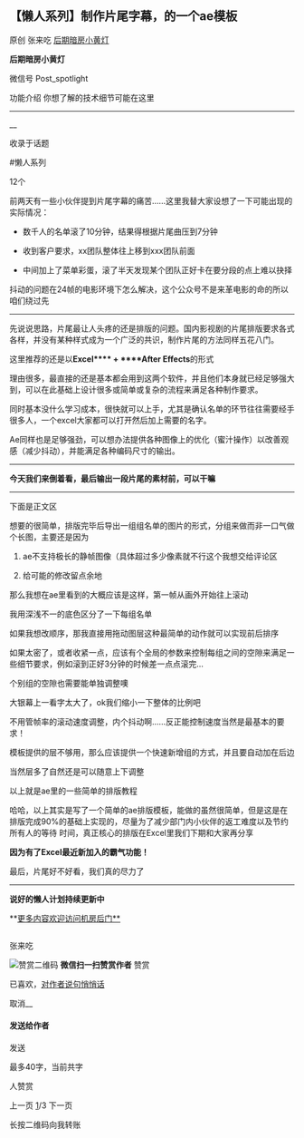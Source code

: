 ##  【懒人系列】制作片尾字幕，的一个ae模板

原创 张来吃 [ 后期暗房小黄灯 ](javascript:void\(0\);)

**后期暗房小黄灯** ![]()

微信号 Post_spotlight

功能介绍 你想了解的技术细节可能在这里

__ __

__

收录于话题

#懒人系列

12个

前两天有一些小伙伴提到片尾字幕的痛苦……这里我替大家设想了一下可能出现的实际情况：  

  * 数千人的名单滚了10分钟，结果得根据片尾曲压到7分钟  

  * 收到客户要求，xx团队整体往上移到xxx团队前面  

  * 中间加上了菜单彩蛋，滚了半天发现某个团队正好卡在要分段的点上难以抉择

  

抖动的问题在24帧的电影环境下怎么解决，这个公众号不是来革电影的命的所以咱们绕过先

  

* * *

  

先说说思路，片尾最让人头疼的还是排版的问题。国内影视剧的片尾排版要求各式各样，并没有某种样式成为一个广泛的共识，制作片尾的方法同样五花八门。  

  

这里推荐的还是以**Excel**** \+ ****After Effects**的形式

  

理由很多，最直接的还是基本都会用到这两个软件，并且他们本身就已经足够强大到，可以在此基础上设计很多或简单或复杂的流程来满足各种制作要求。

  

同时基本没什么学习成本，很快就可以上手，尤其是确认名单的环节往往需要经手很多人，一个excel大家都可以打开然后加上需要的名字。

  

Ae同样也是足够强劲，可以想办法提供各种图像上的优化（蜜汁操作）以改善观感（减少抖动），并能满足各种编码尺寸的输出。  

  

* * *

  

**今天我们来倒着看，最后输出一段片尾的素材前，可以干嘛**  

  

* * *

  

下面是正文区

  

想要的很简单，排版完毕后导出一组组名单的图片的形式，分组来做而非一口气做个长图，主要还是因为

  1. ae不支持极长的静帧图像（具体超过多少像素就不行这个我想交给评论区

  2. 给可能的修改留点余地

  

那么我想在ae里看到的大概应该是这样，第一帧从画外开始往上滚动

我用深浅不一的底色区分了一下每组名单  

  

如果我想改顺序，那我直接用拖动图层这种最简单的动作就可以实现前后排序

  

如果太密了，或者收紧一点，应该有个全局的参数来控制每组之间的空隙来满足一些细节要求，例如滚到正好3分钟的时候差一点点滚完…  

  

个别组的空隙也需要能单独调整噢  

  

大银幕上一看字太大了，ok我们缩小一下整体的比例吧

  

不用管帧率的滚动速度调整，内个抖动啊……反正能控制速度当然是最基本的要求！  

  

模板提供的层不够用，那么应该提供一个快速新增组的方式，并且要自动加在后边  

  

当然层多了自然还是可以随意上下调整  

  

以上就是ae里的一些简单的排版教程  

  

哈哈，以上其实是写了一个简单的ae排版模板，能做的虽然很简单，但是这是在排版完成90%的基础上实现的，尽量为了减少部门内小伙伴的返工难度以及节约所有人的等待
时间，真正核心的排版在Excel里我们下期和大家再分享

  

**因为有了Excel最近新加入的霸气功能！**

  

最后，片尾好不好看，我们真的尽力了  

  

* * *

  

**说好的懒人计划持续更新中**

  

**[更多内容欢迎访问机房后门**](http://mp.weixin.qq.com/s?__biz=MzI5NTc5MjI4MQ==&mid=2247484683&idx=1&sn=1218333ce24e1fc09b05c5338ba22bee&chksm=ec4f7efddb38f7ebe95910f09622a848383f12f7c19a9405a616fa42f7ca201b41c6cf51b09d&scene=21#wechat_redirect)

  

![]()

张来吃

![赞赏二维码]() **微信扫一扫赞赏作者** 赞赏

已喜欢，[对作者说句悄悄话](javascript:;)

取消__

#### 发送给作者

发送

最多40字，当前共字

 人赞赏

上一页 [1](javascript:;)/3 下一页

长按二维码向我转账

